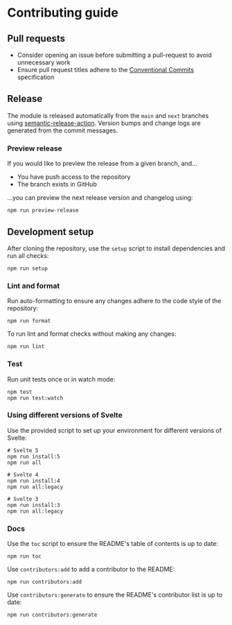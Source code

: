 # Contributing guide

## Pull requests

- Consider opening an issue before submitting a pull-request to avoid unnecessary work
- Ensure pull request titles adhere to the [Conventional Commits][] specification

[conventional commits]: https://www.conventionalcommits.org/

## Release

The module is released automatically from the `main` and `next` branches using [semantic-release-action][]. Version bumps and change logs are generated from the commit messages.

[semantic-release-action]: https://github.com/cycjimmy/semantic-release-action

### Preview release

If you would like to preview the release from a given branch, and...

- You have push access to the repository
- The branch exists in GitHub

...you can preview the next release version and changelog using:

```shell
npm run preview-release
```

## Development setup

After cloning the repository, use the `setup` script to install dependencies and run all checks:

```shell
npm run setup
```

### Lint and format

Run auto-formatting to ensure any changes adhere to the code style of the repository:

```shell
npm run format
```

To run lint and format checks without making any changes:

```shell
npm run lint
```

### Test

Run unit tests once or in watch mode:

```shell
npm test
npm run test:watch
```

### Using different versions of Svelte

Use the provided script to set up your environment for different versions of Svelte:

```shell
# Svelte 5
npm run install:5
npm run all

# Svelte 4
npm run install:4
npm run all:legacy

# Svelte 3
npm run install:3
npm run all:legacy
```

### Docs

Use the `toc` script to ensure the README's table of contents is up to date:

```shell
npm run toc
```

Use `contributors:add` to add a contributor to the README:

```shell
npm run contributors:add
```

Use `contributors:generate` to ensure the README's contributor list is up to date:

```shell
npm run contributors:generate
```
